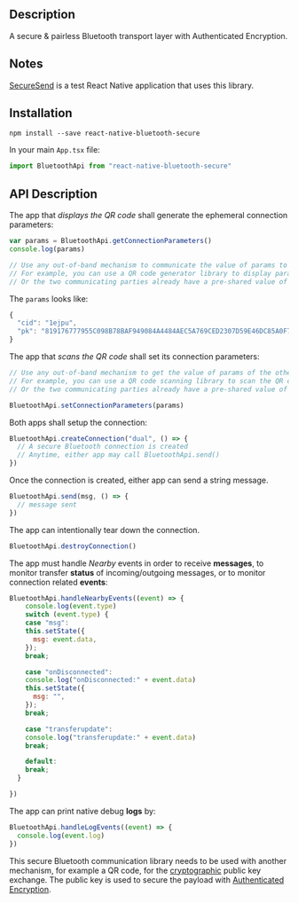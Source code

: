 ## Description
A secure & pairless Bluetooth transport layer with Authenticated Encryption. 

## Notes

[SecureSend](https://github.com/typelogic/securesend) is a test React Native application that uses this library.

## Installation

```
npm install --save react-native-bluetooth-secure
```

In your main `App.tsx` file:

```javascript
import BluetoothApi from "react-native-bluetooth-secure"
```

## API Description

The app that *displays the QR code* shall generate the ephemeral connection parameters:

```javascript
var params = BluetoothApi.getConnectionParameters()
console.log(params)

// Use any out-of-band mechanism to communicate the value of params to the other device.
// For example, you can use a QR code generator library to display params.
// Or the two communicating parties already have a pre-shared value of params.
```
The `params` looks like:

```javascript
{
  "cid": "1ejpu",
  "pk": "819176777955C098B78BAF949084A4484AEC5A769CED2307D59E46DC85A0F758"
}
```

The app that *scans the QR code* shall set its connection parameters:

```javascript
// Use any out-of-band mechanism to get the value of params of the other device.
// For example, you can use a QR code scanning library to scan the QR code if the receiver is using QR code to communicate this value.
// Or the two communicating parties already have a pre-shared value of params.

BluetoothApi.setConnectionParameters(params)
```

Both apps shall setup the connection:

```javascript
BluetoothApi.createConnection("dual", () => {
  // A secure Bluetooth connection is created
  // Anytime, either app may call BluetoothApi.send()
})
```

Once the connection is created, either app can send a string message. 

```javascript
BluetoothApi.send(msg, () => {
  // message sent
})
```

The app can intentionally tear down the connection. 

```javascript
BluetoothApi.destroyConnection()
```

The app must handle *Nearby* events in order to receive **messages**, to monitor transfer **status** of incoming/outgoing messages, or to monitor connection related **events**:

```javascript
BluetoothApi.handleNearbyEvents((event) => {
    console.log(event.type)
    switch (event.type) {
    case "msg":
    this.setState({
      msg: event.data,
    });
    break;

    case "onDisconnected":
    console.log("onDisconnected:" + event.data)
    this.setState({
      msg: "",
    });
    break;

    case "transferupdate":
    console.log("transferupdate:" + event.data)
    break;

    default:
    break;
  }

})
```

The app can print native debug **logs** by:

```javascript
BluetoothApi.handleLogEvents((event) => {
  console.log(event.log)
})
```

This secure Bluetooth communication library needs to be used with another mechanism, for example a QR code, for the [cryptographic](https://doc.libsodium.org/) public key exchange. The public key is used to secure the payload with [Authenticated Encryption](https://en.wikipedia.org/wiki/Authenticated_encryption).
